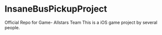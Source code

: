 # InsaneBusPickupProject
Official Repo for Game- Allstars Team
This is a iOS game project by several people.
